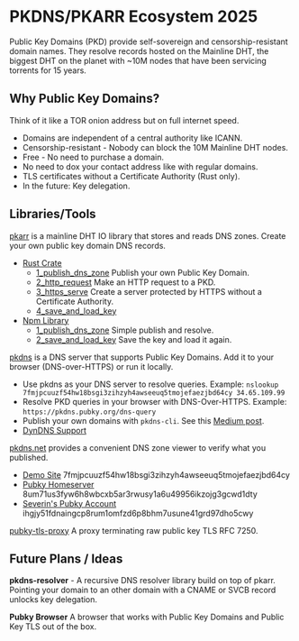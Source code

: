 # PKDNS/PKARR Ecosystem 2025


Public Key Domains (PKD) provide self-sovereign and censorship-resistant domain names. They resolve records hosted on the Mainline DHT, the biggest DHT on the planet with ~10M nodes that have been servicing torrents for 15 years.


## Why Public Key Domains?

Think of it like a TOR onion address but on full internet speed.

- Domains are independent of a central authority like ICANN.
- Censorship-resistant - Nobody can block the 10M Mainline DHT nodes.
- Free - No need to purchase a domain.
- No need to dox your contact address like with regular domains.
- TLS certificates without a Certificate Authority (Rust only).
- In the future: Key delegation.

## Libraries/Tools

[pkarr](https://github.com/pubky/pkarr/) is a mainline DHT IO library that stores and reads DNS zones. Create your own public key domain DNS records.
- [Rust Crate](https://crates.io/crates/pkarr)
    - [1_publish_dns_zone](./examples/1_publish_dns_zone.rs) Publish your own Public Key Domain.
    - [2_http_request](./examples/2_http_request.rs) Make an HTTP request to a PKD.
    - [3_https_serve](./examples/3_https_serve.rs) Create a server protected by HTTPS without a Certificate Authority.
    - [4_save_and_load_key](./examples/4_save_and_load_key.rs)
- [Npm Library](https://www.npmjs.com/package/@synonymdev/pkarr)
    - [1_publish_dns_zone](./nodejs/1_publish_dns_zone.ts) Simple publish and resolve.
    - [2_save_and_load_key](./nodejs/2_save_and_load_key.ts) Save the key and load it again.

[pkdns](https://github.com/pubky/pkdns/) is a DNS server that supports Public Key Domains. Add it to your browser (DNS-over-HTTPS) or run it locally. 
- Use pkdns as your DNS server to resolve queries. Example: `nslookup 7fmjpcuuzf54hw18bsgi3zihzyh4awseeuq5tmojefaezjbd64cy 34.65.109.99`
- Resolve PKD queries in your browser with DNS-Over-HTTPS. Example: `https://pkdns.pubky.org/dns-query`
- Publish your own domains with `pkdns-cli`. See this [Medium post](https://medium.com/pubky/how-to-host-a-public-key-domain-website-v0-6-0-ubuntu-24-04-57e6f2cb6f77).
- [DynDNS Support](https://github.com/pubky/pkdns/blob/master/docs/dyn-dns.md)

[pkdns.net](https://pkdns.net) provides a convenient DNS zone viewer to verify what you published.
- [Demo Site](https://pkdns.net/?id=7fmjpcuuzf54hw18bsgi3zihzyh4awseeuq5tmojefaezjbd64cy) 7fmjpcuuzf54hw18bsgi3zihzyh4awseeuq5tmojefaezjbd64cy
- [Pubky Homeserver](https://pkdns.net/?id=8um71us3fyw6h8wbcxb5ar3rwusy1a6u49956ikzojg3gcwd1dty) 8um71us3fyw6h8wbcxb5ar3rwusy1a6u49956ikzojg3gcwd1dty
- [Severin's Pubky Account](https://pkdns.net/?id=ihgjy51fdnaingcp8rum1omfzd6p8bhm7usune41grd97dho5cwy) ihgjy51fdnaingcp8rum1omfzd6p8bhm7usune41grd97dho5cwy


[pubky-tls-proxy](https://github.com/pubky/pubky-tls-proxy) A proxy terminating raw public key TLS RFC 7250.

## Future Plans / Ideas

**pkdns-resolver** - A recursive DNS resolver library build on top of pkarr.
Pointing your domain to an other domain with a CNAME or SVCB record unlocks key delegation.

**Pubky Browser** A browser that works with Public Key Domains and Public Key TLS out of the box.